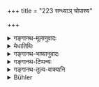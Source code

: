+++
title = "223 सन्ध्याञ् चोपास्य"

+++

<details><summary>गङ्गानथ-मूलानुवादः</summary>

Having attended to his twilight devotions, he shall, well- armed, listen, in an inner room, to the doings of persons making eecret reports, and also of his spies.—(223)
</details>

<details><summary>मेधातिथिः</summary>

तरिवर्णिकस्योक्तम् अपि संध्योपासनम् उच्यते । प्रजाकार्यं पुनः कंचित् कालम् अतिक्रामेद् इति, उत्तरक्रियानन्तर्यार्थं वा । **अन्तर्वेश्मनि** । **रहसि** प्रासादादौ भवम्, तस्य्**आख्यायिनः **पौरा वा केचित् प्राप्त**प्रणिधयः**, तेषां **चेष्टितम्** । चेष्टा व्यवहारः । किं दृष्टं श्रुतं कृतं चेति तेषां चास्मिन् काले दर्शनम् इष्यते । परैर् अनवबोधनार्थं स्वस्थस्य चार्थकार्यकालनियमेनापतितं वर्तेत । 

- यथा चोत्पादितं कार्यं संपश्येन् नो ऽभितापयेत् ।

- कृच्छ्रसाध्यम् अतिक्रान्तम् असाध्यं वापि जायते ॥ इति ॥ ७.२२३ ॥
</details>

<details><summary>गङ्गानथ-भाष्यानुवादः</summary>

Though the attending to the twilight-devotions has already been enjoined for the three higher castes, yet it is re-iterated here, either with a view to show that for a time the king shall desist from the business of his people, or for the purpose of indicating the time for the next act.

‘*In an inner* room’—in secret.

‘*Persons making secret reports*’,—*i.e*. reports pertaining to secret acts, done inside houses &c. as also such ‘*spies*’ as may happen to arrive at the time.

‘*Doings*’—acts; what they may have seen, heard or clone. For this purpose all these persons shall be seen at this time.

This shall be done in such a manner that other people may not know it, and that he may be enabled to take steps to meet the circumstances reported to him. It has been declared that—‘whenever any business presents itself, it shall be attended to, and not postponed; as by the lapse of time it might become difficult, or even impossible.’—(‘223)
</details>

<details><summary>गङ्गानथ-टिप्पन्यः</summary>

‘*Rahasyākhyāyinām*’—‘Of the ministers and others making secret reports’
(Nārāyaṇa);—‘of the citizens who may have come to make secret reports’
(Medhātithi).

This verse is quoted in *Vīramitrodaya* (Rājanīti, p. 167);—in
*Nītimayūkha* (p. 53);—and in *Nṛsiṃhaprasāda* (Āhnika, p. 36a).
</details>

<details><summary>गङ्गानथ-तुल्य-वाक्यानि</summary>

**(verses 7.223-224)  
**

*Arthaśāstra*.—(See under 145.)

*Yājñavalkya* (1.329).—‘Having performed the Twilight Prayers he shall
hear the secret reports of spies; then he shall take his food to the
accompaniment of singing and dancing, and then study the Veda.’

*Vṛddha-Vashistha* (Vīramitrodaya-Rājanīti, p. 168).—‘Then having
performed the Twilight Prayers, he shall again enter the Hall of
Audience; after that the ladies of his harem shall make the
evening-offerings.’

*Arthaśāstra* (p. 52).—‘He shall appoint spies disguised as *Kāpālika*,
etc.’

*Śukranīti* (1.677).—‘The king should examine the spy either directly or
by some artifice.’
</details>

<details><summary>Bühler</summary>

223	Having performed his twilight-devotions, let him, well armed, hear in an inner apartment the doings of those who make secret reports and of his spies.
</details>
